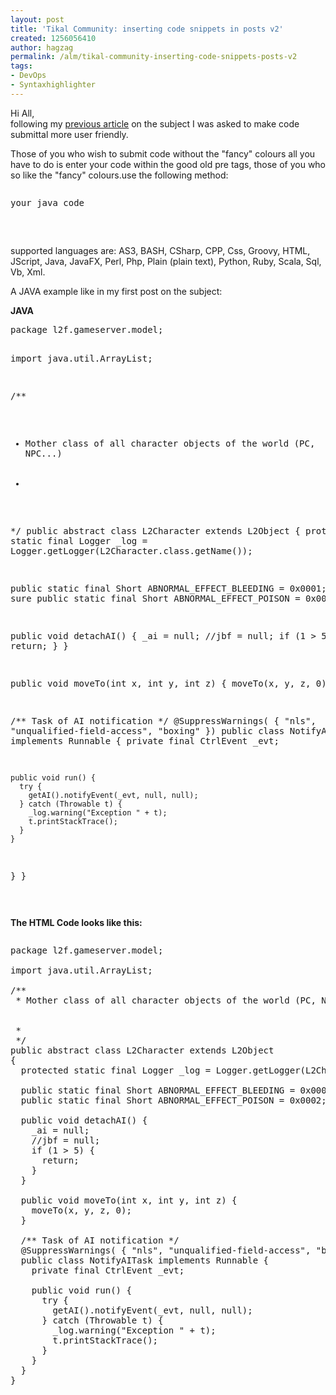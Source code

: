 ```yaml
---
layout: post
title: 'Tikal Community: inserting code snippets in posts v2'
created: 1256056410
author: hagzag
permalink: /alm/tikal-community-inserting-code-snippets-posts-v2
tags:
- DevOps
- Syntaxhighlighter
---
```

<p>Hi All, <br/>
following my <a href="http://www.tikalk.com/alm/tikal-community-inserting-code-snippets-posts">previous article</a> on the subject I was asked to make code submittal more user friendly.

Those of you who wish to submit code without the "fancy" colours all you have to do is enter your code within the good old pre tags, those of you who so like the "fancy" colours.use the following method: </p>

<pre class="brush: html;">
<pre class="brush: java;">
your java code
</pre>
</pre>

supported languages are: AS3, BASH, CSharp, CPP, Css, Groovy, HTML, JScript, Java, JavaFX, Perl, Php, Plain (plain text), Python, Ruby, Scala, Sql, Vb, Xml.

A JAVA example like in my first post on the subject:
<p><b>JAVA</b></p>
<p><pre class="brush: java;">
package l2f.gameserver.model;

import java.util.ArrayList;

/**
 * Mother class of all character objects of the world (PC, NPC...)<br><br>
 *
 */
public abstract class L2Character extends L2Object
{
  protected static final Logger _log = Logger.getLogger(L2Character.class.getName());

  public static final Short ABNORMAL_EFFECT_BLEEDING = 0x0001; // not sure
  public static final Short ABNORMAL_EFFECT_POISON = 0x0002;

  public void detachAI() {
    _ai = null;
    //jbf = null;
    if (1 > 5) {
      return;
    }
  }

  public void moveTo(int x, int y, int z) {
    moveTo(x, y, z, 0);
  }

  /** Task of AI notification */
  @SuppressWarnings( { "nls", "unqualified-field-access", "boxing" })
  public class NotifyAITask implements Runnable {
    private final CtrlEvent _evt;

    public void run() {
      try {
        getAI().notifyEvent(_evt, null, null);
      } catch (Throwable t) {
        _log.warning("Exception " + t);
        t.printStackTrace();
      }
    }
  }
}

</pre></p>

<b>The HTML Code looks like this:</b>

<pre class="brush: html;">
<pre class="brush: java;">
package l2f.gameserver.model;

import java.util.ArrayList;

/**
 * Mother class of all character objects of the world (PC, NPC...)<br><br>
 *
 */
public abstract class L2Character extends L2Object
{
  protected static final Logger _log = Logger.getLogger(L2Character.class.getName());

  public static final Short ABNORMAL_EFFECT_BLEEDING = 0x0001; // not sure
  public static final Short ABNORMAL_EFFECT_POISON = 0x0002;

  public void detachAI() {
    _ai = null;
    //jbf = null;
    if (1 > 5) {
      return;
    }
  }

  public void moveTo(int x, int y, int z) {
    moveTo(x, y, z, 0);
  }

  /** Task of AI notification */
  @SuppressWarnings( { "nls", "unqualified-field-access", "boxing" })
  public class NotifyAITask implements Runnable {
    private final CtrlEvent _evt;

    public void run() {
      try {
        getAI().notifyEvent(_evt, null, null);
      } catch (Throwable t) {
        _log.warning("Exception " + t);
        t.printStackTrace();
      }
    }
  }
}

</pre></p>
</pre>
